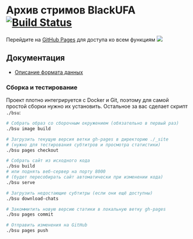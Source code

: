 # Архив стримов BlackUFA [![Build Status](https://jenkins.thedrhax.pw/job/BlackSilverUfa/badge/icon)](https://jenkins.thedrhax.pw/job/BlackSilverUfa/)

Перейдите на [GitHub Pages](https://blackufa.thedrhax.pw) для доступа ко всем функциям ![](https://static-cdn.jtvnw.net/emoticons/v1/81274/1.0)

## Документация

* [Описание формата данных](data/README.md)

### Сборка и тестирование

Проект плотно интегрируется с Docker и Git, поэтому для самой простой сборки нужно их установить. Остальное за вас сделает скрипт `./bsu`:

```bash
# Собрать образ со сборочным окружением (обязательно в первый раз)
./bsu image build

# Загрузить текущую версия ветки gh-pages в директорию ./_site
# (нужно для тестирования субтитров и просмотра статистики)
./bsu pages checkout

# Собрать сайт из исходного кода
./bsu build
# или поднять веб-сервер на порту 8000
# (будет пересобирать сайт автоматически при изменении кода)
./bsu serve

# Загрузить недостающие субтитры (если они ещё доступны)
./bsu download-chats

# Закоммитить новую версию статики в локальную ветку gh-pages
./bsu pages commit

# Отправить изменения на GitHub
./bsu pages push
```

